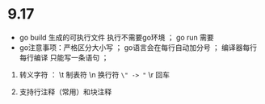 # 9.17

- go build 生成的可执行文件 执行不需要go环境  ； go run 需要
- go注意事项：严格区分大小写    ；   go语言会在每行自动加分号 ； 编译器每行每行编译 只能写一条语句  ； 

1. 转义字符  ： \t 制表符     \n 换行符     `\" -> "`    \r 回车

2.  支持行注释（常用）和块注释

